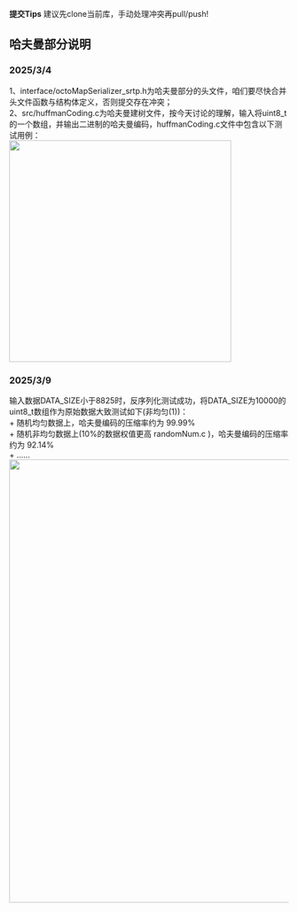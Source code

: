 **提交Tips** 建议先clone当前库，手动处理冲突再pull/push!  

## **哈夫曼部分说明**   
### 2025/3/4  
  1、interface/octoMapSerializer_srtp.h为哈夫曼部分的头文件，咱们要尽快合并头文件函数与结构体定义，否则提交存在冲突；  
  2、src/huffmanCoding.c为哈夫曼建树文件，按今天讨论的理解，输入将uint8_t的一个数组，并输出二进制的哈夫曼编码，huffmanCoding.c文件中包含以下测试用例：  
  <img src="https://github.com/user-attachments/assets/7673ddc6-a56c-4833-8fcb-a74eb80771d0" width="400" />

### 2025/3/9  
  输入数据DATA_SIZE小于8825时，反序列化测试成功，将DATA_SIZE为10000的uint8_t数组作为原始数据大致测试如下(非均匀(1))：  
        + 随机均匀数据上，哈夫曼编码的压缩率约为 99.99%  
        + 随机非均匀数据上(10%的数据权值更高 randomNum.c )，哈夫曼编码的压缩率约为 92.14%  
        + ......  
  <img src="https://github.com/user-attachments/assets/e5474c35-ca03-4931-ab70-686647150e1d" width="800" />
